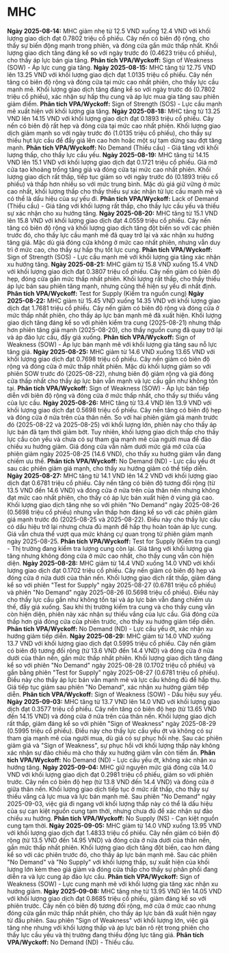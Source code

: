 # MHC

**Ngày 2025-08-14:** MHC giảm nhẹ từ 12.5 VND xuống 12.4 VND với khối lượng giao dịch đạt 0.7802 triệu cổ phiếu. Cây nến có biên độ rộng, cho thấy sự biến động mạnh trong phiên, và đóng cửa gần mức thấp nhất. Khối lượng giao dịch tăng đáng kể so với ngày trước đó (0.4623 triệu cổ phiếu), cho thấy áp lực bán gia tăng. **Phân tích VPA/Wyckoff:** Sign of Weakness (SOW) - Áp lực cung gia tăng.
**Ngày 2025-08-15:** MHC tăng từ 12.75 VND lên 13.25 VND với khối lượng giao dịch đạt 1.0135 triệu cổ phiếu. Cây nến tăng có biên độ rộng và đóng cửa tại mức cao nhất phiên, cho thấy lực cầu mạnh mẽ. Khối lượng giao dịch tăng đáng kể so với ngày trước đó (0.7802 triệu cổ phiếu), xác nhận sự hấp thụ cung và áp lực mua gia tăng sau phiên giảm điểm. **Phân tích VPA/Wyckoff:** Sign of Strength (SOS) - Lực cầu mạnh mẽ xuất hiện với khối lượng gia tăng.
**Ngày 2025-08-18:** MHC tăng từ 13.25 VND lên 14.15 VND với khối lượng giao dịch đạt 0.1893 triệu cổ phiếu. Cây nến có biên độ rất hẹp và đóng cửa tại mức cao nhất phiên. Khối lượng giao dịch giảm mạnh so với ngày trước đó (1.0135 triệu cổ phiếu), cho thấy sự thiếu hụt lực cầu để đẩy giá lên cao hơn hoặc một sự tạm dừng sau đợt tăng mạnh. **Phân tích VPA/Wyckoff:** No Demand (Thiếu cầu) - Giá tăng với khối lượng thấp, cho thấy lực cầu yếu.
**Ngày 2025-08-19:** MHC tăng từ 14.15 VND lên 15.1 VND với khối lượng giao dịch đạt 0.1721 triệu cổ phiếu. Giá mở cửa tạo khoảng trống tăng giá và đóng cửa tại mức cao nhất phiên. Khối lượng giao dịch rất thấp, tiếp tục giảm so với ngày trước đó (0.1893 triệu cổ phiếu) và thấp hơn nhiều so với mức trung bình. Mặc dù giá giữ vững ở mức cao nhất, khối lượng thấp cho thấy thiếu sự xác nhận từ lực cầu mạnh mẽ và có thể là dấu hiệu của sự yếu đi. **Phân tích VPA/Wyckoff:** Lack of Demand (Thiếu cầu) - Giá tăng với khối lượng rất thấp, cho thấy lực cầu yếu và thiếu sự xác nhận cho xu hướng tăng.
**Ngày 2025-08-20:** MHC tăng từ 15.1 VND lên 15.8 VND với khối lượng giao dịch đạt 4.0559 triệu cổ phiếu. Cây nến tăng có biên độ rộng và khối lượng giao dịch tăng đột biến so với các phiên trước đó, cho thấy lực cầu mạnh mẽ đã quay trở lại và xác nhận xu hướng tăng giá. Mặc dù giá đóng cửa không ở mức cao nhất phiên, nhưng vẫn duy trì ở mức cao, cho thấy sự hấp thụ tốt lực cung. **Phân tích VPA/Wyckoff:** Sign of Strength (SOS) - Lực cầu mạnh mẽ với khối lượng gia tăng xác nhận xu hướng tăng.
**Ngày 2025-08-21:** MHC giảm từ 15.8 VND xuống 15.4 VND với khối lượng giao dịch đạt 0.3807 triệu cổ phiếu. Cây nến giảm có biên độ hẹp, đóng cửa gần mức thấp nhất phiên. Khối lượng rất thấp, cho thấy thiếu áp lực bán sau phiên tăng mạnh, nhưng cũng thể hiện sự yếu đi nhất định. **Phân tích VPA/Wyckoff:** Test for Supply (Kiểm tra nguồn cung)
**Ngày 2025-08-22:** MHC giảm từ 15.45 VND xuống 14.35 VND với khối lượng giao dịch đạt 1.7681 triệu cổ phiếu. Cây nến giảm có biên độ rộng và đóng cửa ở mức thấp nhất phiên, cho thấy áp lực bán mạnh mẽ đã xuất hiện. Khối lượng giao dịch tăng đáng kể so với phiên kiểm tra cung (2025-08-21) nhưng thấp hơn phiên tăng giá mạnh (2025-08-20), cho thấy nguồn cung đã quay trở lại và áp đảo lực cầu, đẩy giá xuống. **Phân tích VPA/Wyckoff:** Sign of Weakness (SOW) - Áp lực bán mạnh mẽ với khối lượng gia tăng sau nỗ lực tăng giá.
**Ngày 2025-08-25:** MHC giảm từ 14.6 VND xuống 13.65 VND với khối lượng giao dịch đạt 0.7698 triệu cổ phiếu. Cây nến giảm có biên độ rộng và đóng cửa ở mức thấp nhất phiên. Mặc dù khối lượng giảm so với phiên SOW trước đó (2025-08-22), nhưng biên độ giảm rộng và giá đóng cửa thấp nhất cho thấy áp lực bán vẫn mạnh và lực cầu gần như không tồn tại. **Phân tích VPA/Wyckoff:** Sign of Weakness (SOW) - Áp lực bán tiếp diễn với biên độ rộng và đóng cửa ở mức thấp nhất, cho thấy sự thiếu vắng của lực cầu.
**Ngày 2025-08-26:** MHC tăng từ 13.4 VND lên 13.9 VND với khối lượng giao dịch đạt 0.5698 triệu cổ phiếu. Cây nến tăng có biên độ hẹp và đóng cửa ở nửa trên của thân nến. So với hai phiên giảm giá mạnh trước đó (2025-08-22 và 2025-08-25) với khối lượng lớn, phiên này cho thấy áp lực bán đã tạm thời giảm bớt. Tuy nhiên, khối lượng giao dịch thấp cho thấy lực cầu còn yếu và chưa có sự tham gia mạnh mẽ của người mua để đảo chiều xu hướng giảm. Giá đóng cửa vẫn nằm dưới mức giá mở cửa của phiên giảm ngày 2025-08-25 (14.6 VND), cho thấy xu hướng giảm vẫn đang chiếm ưu thế. **Phân tích VPA/Wyckoff:** No Demand (ND) - Lực cầu yếu ớt sau các phiên giảm giá mạnh, cho thấy xu hướng giảm có thể tiếp diễn.
**Ngày 2025-08-27:** MHC tăng từ 14.1 VND lên 14.2 VND với khối lượng giao dịch đạt 0.6781 triệu cổ phiếu. Cây nến tăng có biên độ tương đối rộng (từ 13.5 VND đến 14.6 VND) và đóng cửa ở nửa trên của thân nến nhưng không đạt mức cao nhất phiên, cho thấy có áp lực bán xuất hiện ở vùng giá cao. Khối lượng giao dịch tăng nhẹ so với phiên "No Demand" ngày 2025-08-26 (0.5698 triệu cổ phiếu) nhưng vẫn thấp hơn đáng kể so với các phiên giảm giá mạnh trước đó (2025-08-25 và 2025-08-22). Điều này cho thấy lực cầu có dấu hiệu trở lại nhưng chưa đủ mạnh để hấp thụ hoàn toàn áp lực cung. Giá vẫn chưa thể vượt qua mức kháng cự quan trọng từ phiên giảm mạnh ngày 2025-08-25. **Phân tích VPA/Wyckoff:** Test for Supply (Kiểm tra cung) - Thị trường đang kiểm tra lượng cung còn lại. Giá tăng với khối lượng gia tăng nhưng không đóng cửa ở mức cao nhất, cho thấy cung vẫn còn hiện diện.
**Ngày 2025-08-28:** MHC giảm từ 14.4 VND xuống 14.0 VND với khối lượng giao dịch đạt 0.1702 triệu cổ phiếu. Cây nến giảm có biên độ hẹp và đóng cửa ở nửa dưới của thân nến. Khối lượng giao dịch rất thấp, giảm đáng kể so với phiên "Test for Supply" ngày 2025-08-27 (0.6781 triệu cổ phiếu) và phiên "No Demand" ngày 2025-08-26 (0.5698 triệu cổ phiếu). Điều này cho thấy lực cầu gần như không tồn tại và áp lực bán vẫn đang chiếm ưu thế, đẩy giá xuống. Sau khi thị trường kiểm tra cung và cho thấy cung vẫn còn hiện diện, phiên này xác nhận sự thiếu vắng của lực cầu. Giá đóng cửa thấp hơn giá đóng cửa của phiên trước, cho thấy xu hướng giảm tiếp diễn. **Phân tích VPA/Wyckoff:** No Demand (ND) - Lực cầu yếu ớt, xác nhận xu hướng giảm tiếp diễn.
**Ngày 2025-08-29:** MHC giảm từ 14.0 VND xuống 13.7 VND với khối lượng giao dịch đạt 0.5995 triệu cổ phiếu. Cây nến giảm có biên độ tương đối rộng (từ 13.6 VND đến 14.4 VND) và đóng cửa ở nửa dưới của thân nến, gần mức thấp nhất phiên. Khối lượng giao dịch tăng đáng kể so với phiên "No Demand" ngày 2025-08-28 (0.1702 triệu cổ phiếu) và gần bằng phiên "Test for Supply" ngày 2025-08-27 (0.6781 triệu cổ phiếu). Điều này cho thấy áp lực bán vẫn mạnh mẽ và lực cầu không đủ để hấp thụ. Giá tiếp tục giảm sau phiên "No Demand", xác nhận xu hướng giảm tiếp diễn. **Phân tích VPA/Wyckoff:** Sign of Weakness (SOW) - Dấu hiệu suy yếu.
**Ngày 2025-09-03:** MHC tăng từ 13.7 VND lên 14.0 VND với khối lượng giao dịch đạt 0.3577 triệu cổ phiếu. Cây nến tăng có biên độ hẹp (từ 13.65 VND đến 14.15 VND) và đóng cửa ở nửa trên của thân nến. Khối lượng giao dịch rất thấp, giảm đáng kể so với phiên "Sign of Weakness" ngày 2025-08-29 (0.5995 triệu cổ phiếu). Điều này cho thấy lực cầu yếu ớt và không có sự tham gia mạnh mẽ của người mua, dù giá có sự phục hồi nhẹ. Sau các phiên giảm giá và "Sign of Weakness", sự phục hồi với khối lượng thấp này không xác nhận sự đảo chiều mà cho thấy xu hướng giảm vẫn còn tiềm ẩn. **Phân tích VPA/Wyckoff:** No Demand (ND) - Lực cầu yếu ớt, không xác nhận xu hướng tăng.
**Ngày 2025-09-04:** MHC giữ nguyên mức giá đóng cửa 14.0 VND với khối lượng giao dịch đạt 0.2981 triệu cổ phiếu, giảm so với phiên trước. Cây nến có biên độ hẹp (từ 13.8 VND đến 14.4 VND) và đóng cửa ở giữa thân nến. Khối lượng giao dịch tiếp tục ở mức rất thấp, cho thấy sự thiếu vắng cả lực mua và lực bán mạnh mẽ. Sau phiên "No Demand" ngày 2025-09-03, việc giá đi ngang với khối lượng thấp này có thể là dấu hiệu của sự cạn kiệt nguồn cung tạm thời, nhưng chưa đủ để xác nhận sự đảo chiều xu hướng. **Phân tích VPA/Wyckoff:** No Supply (NS) - Cạn kiệt nguồn cung tạm thời.
**Ngày 2025-09-05:** MHC giảm từ 14.0 VND xuống 13.95 VND với khối lượng giao dịch đạt 1.4833 triệu cổ phiếu. Cây nến giảm có biên độ rộng (từ 13.5 VND đến 14.95 VND) và đóng cửa ở nửa dưới của thân nến, gần mức thấp nhất phiên. Khối lượng giao dịch tăng đột biến, cao hơn đáng kể so với các phiên trước đó, cho thấy áp lực bán mạnh mẽ. Sau các phiên "No Demand" và "No Supply" với khối lượng thấp, sự xuất hiện của khối lượng lớn kèm theo giá giảm và đóng cửa thấp cho thấy sự phân phối đang diễn ra và lực cung áp đảo lực cầu. **Phân tích VPA/Wyckoff:** Sign of Weakness (SOW) - Lực cung mạnh mẽ với khối lượng gia tăng xác nhận xu hướng giảm.
**Ngày 2025-09-08:** MHC tăng nhẹ từ 13.95 VND lên 14.05 VND với khối lượng giao dịch đạt 0.8685 triệu cổ phiếu, giảm đáng kể so với phiên trước. Cây nến có biên độ tương đối rộng, mở cửa ở mức cao nhưng đóng cửa gần mức thấp nhất phiên, cho thấy áp lực bán đã xuất hiện ngay từ đầu phiên. Sau phiên "Sign of Weakness" với khối lượng lớn, việc giá tăng nhẹ nhưng với khối lượng thấp và áp lực bán rõ rệt trong phiên cho thấy lực cầu yếu và thị trường đang thiếu động lực tăng giá. **Phân tích VPA/Wyckoff:** No Demand (ND) - Thiếu cầu.
